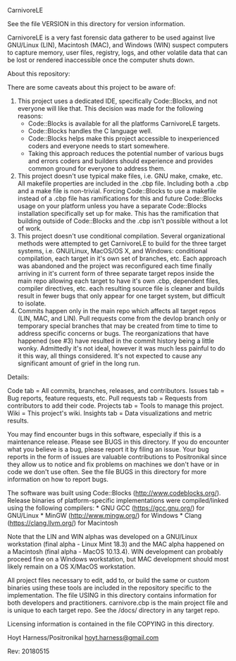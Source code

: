 CarnivoreLE

See the file VERSION in this directory for version information.

CarnivoreLE is a very fast forensic data gatherer to be used against
live GNU/Linux (LIN), Macintosh (MAC), and Windows (WIN)
suspect computers to capture memory, user files, registry, logs, and
other volatile data that can be lost or rendered inaccessible once the
computer shuts down.

About this repository:

  There are some caveats about this project to be aware of:

  1. This project uses a dedicated IDE, specifically Code::Blocks, and
     not everyone will like that. This decision was made for the
     following reasons:
      * Code::Blocks is available for all the platforms CarnivoreLE
        targets.
      * Code::Blocks handles the C language well.
      * Code::Blocks helps make this project accessible to
        inexperienced coders and everyone needs to start somewhere.
      * Taking this approach reduces the potential number of various
        bugs and errors coders and builders should experience and
        provides common ground for everyone to address them.
  2. This project doesn't use typical make files, i.e. GNU make, cmake,
     etc. All makefile properties are included in the .cbp file.
     Including both a .cbp and a make file is non-trivial. Forcing
     Code::Blocks to use a makefile instead of a .cbp file has
     ramifications for this and future Code::Blocks usage on your
     platform unless you have a separate Code::Blocks installation
     specifically set up for make. This has the ramification that
     building outside of Code::Blocks and the .cbp isn't possible
     without a lot of work.
  3. This project doesn't use conditional compilation. Several
     organizational methods were attempted to get CarnivoreLE to build
     for the three target systems, i.e. GNU/Linux, MacOS/OS X, and
     Windows: conditional compilation, each target in it's own set of
     branches, etc. Each approach was abandoned and the project was
     reconfigured each time finally arriving in it's current form of
     three separate target repos inside the main repo allowing each
     target to have it's own .cbp, dependent files, compiler
     directives, etc. each resulting source file is cleaner and builds
     result in fewer bugs that only appear for one target system, but
     difficult to isolate.
  4. Commits happen only in the main repo which affects all target
     repos (LIN, MAC, and LIN). Pull requests come from the devlop
     branch only or temporary special branches that may be created from
     time to time to address specific concerns or bugs. The
     reorganizations that have happened (see #3) have resulted in the
     commit history being a little wonky. Admittedly it's not ideal,
     however it was much less painful to do it this way, all things
     considered. It's not expected to cause any significant amount of
     grief in the long run.

Details:

  Code tab = All commits, branches, releases, and contributors.
  Issues tab = Bug reports, feature requests, etc.
  Pull requests tab = Requests from contributors to add their code.
  Projects tab = Tools to manage this project.
  Wiki = This project's wiki.
  Insights tab = Data visualizations and metric results.

  You may find encounter bugs in this software, especially if this is a
  maintenance release. Please see BUGS in this directory. If you do
  encounter what you believe is a bug, please report it by filing an
  issue. Your bug reports in the form of issues are valuable
  contributions to Positronikal since they allow us to notice and fix
  problems on machines we don't have or in code we don't use often. See
  the file BUGS in this directory for more information on how to report
  bugs.

  The software was built using Code::Blocks
  (http://www.codeblocks.org/). Release binaries of platform-specific
  implementations were compiled/linked using the following compilers:
    * GNU GCC (https://gcc.gnu.org/) for GNU/Linux
    * MinGW (http://www.mingw.org/) for Windows
    * Clang (https://clang.llvm.org/) for Macintosh

  Note that the LIN and WIN alphas was developed on a GNU/Linux
  workstation (final alpha - Linux Mint 18.3) and the MAC alpha
  happened on a Macintosh (final alpha - MacOS 10.13.4). WIN
  development can probably proceed fine on a Windows workstation, but
  MAC development should most likely remain on a OS X/MacOS
  workstation.

  All project files necessary to edit, add to, or build the same or
  custom binaries using these tools are included in the repository
  specific to the implementation. The file USING in this directory
  contains information for both developers and practitioners.
  carnivore.cbp is the main project file and is unique to each target
  repo. See the /docs/ directory in any target repo.

Licensing information is contained in the file COPYING in this
directory.

Hoyt Harness/Positronikal
hoyt.harness@gmail.com

Rev: 20180515

